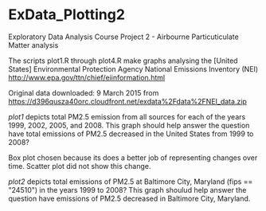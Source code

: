 # ExData_Plotting2
Exploratory Data Analysis Course Project 2 - Airbourne Particuticulate Matter analysis


The scripts plot1.R through plot4.R make graphs analysing the 
 [United States] Environmental Protection Agency National Emissions Inventory (NEI)
 http://www.epa.gov/ttn/chief/eiinformation.html

 Original data downloaded: 9 March 2015 from
 https://d396qusza40orc.cloudfront.net/exdata%2Fdata%2FNEI_data.zip


*plot1* depicts total PM2.5 emission from all sources for each of the years 1999, 2002, 2005, and 2008. This graph should help answer the question have total emissions of PM2.5 decreased in the United States from 1999 to 2008? 

Box plot chosen because its does a better job of representing changes over time.
Scatter plot did not show this change.


*plot2* depicts total emissions of PM2.5 at Baltimore City, Maryland (fips == "24510") in the years  1999 to 2008?  This graph shoulud help answer the question have emissions of PM2.5 decreased in Baltimore City, Maryland.